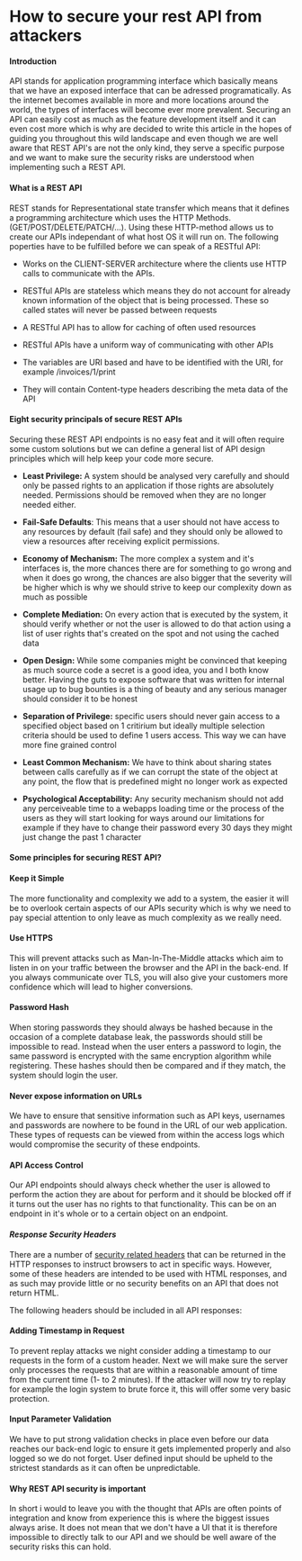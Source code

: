 # How to secure your rest API from attackers

#### Introduction

API stands for application programming interface which basically means that we have an exposed interface that can be adressed programatically. As the internet becomes available in more and more locations around the world, the types of interfaces will become ever more prevalent. Securing an API can easily cost as much as the feature development itself and it can even cost more which is why are decided to write this article in the hopes of guiding you throughout this wild landscape and even though we are well aware that REST API's are not the only kind, they serve a specific purpose and we want to make sure the security risks are understood when implementing such a REST API.

#### What is a REST API

REST stands for Representational state transfer which means that it defines a programming architecture which uses the HTTP Methods. (GET/POST/DELETE/PATCH/...). Using these HTTP-method allows us to create our APIs independant of what host OS it will run on. The following poperties have to be fulfilled before we can speak of a RESTful API:

-   Works on the CLIENT-SERVER architecture where the clients use HTTP calls to communicate with the APIs.
    
-   RESTful APIs are stateless which means they do not account for already known information of the object that is being processed. These so called states will never be passed between requests
    
-   A RESTful API has to allow for caching of often used resources
    
-   RESTful APIs have a uniform way of communicating with other APIs
    
-   The variables are URI based and have to be identified with the URI, for example /invoices/1/print
    
-   They will contain Content-type headers describing the meta data of the API
    

#### Eight security principals of secure REST APIs

Securing these REST API endpoints is no easy feat and it will often require some custom solutions but we can define a general list of API design principles which will help keep your code more secure.

-   **Least Privilege:** A system should be analysed very carefully and should only be passed rights to an application if those rights are absolutely needed. Permissions should be removed when they are no longer needed either.
    
-   **Fail-Safe Defaults**: This means that a user should not have access to any resources by default (fail safe) and they should only be allowed to view a resources after receiving explicit permissions.
    
-   **Economy of Mechanism:** The more complex a system and it's interfaces is, the more chances there are for something to go wrong and when it does go wrong, the chances are also bigger that the severity will be higher which is why we should strive to keep our complexity down as much as possible
    
-   **Complete Mediation:** On every action that is executed by the system, it should verify whether or not the user is allowed to do that action using a list of user rights that's created on the spot and not using the cached data
    
-   **Open Design:** While some companies might be convinced that keeping as much source code a secret is a good idea, you and I both know better. Having the guts to expose software that was written for internal usage up to bug bounties is a thing of beauty and any serious manager should consider it to be honest
    
-   **Separation of Privilege:** specific users should never gain access to a specified object based on 1 critirium but ideally multiple selection criteria should be used to define 1 users access. This way we can have more fine grained control
    
-   **Least Common Mechanism:** We have to think about sharing states between calls carefully as if we can corrupt the state of the object at any point, the flow that is predefined might no longer work as expected
    
-   **Psychological Acceptability:** Any security mechanism should not add any perceiveable time to a webapps loading time or the process of the users as they will start looking for ways around our limitations for example if they have to change their password every 30 days they might just change the past 1 character
    

#### **Some principles for securing REST API?**

#### Keep it Simple

The more functionality and complexity we add to a system, the easier it will be to overlook certain aspects of our APIs security which is why we need to pay special attention to only leave as much complexity as we really need.

#### Use HTTPS

This will prevent attacks such as Man-In-The-Middle attacks which aim to listen in on your traffic between the browser and the API in the back-end. If you always communicate over TLS, you will also give your customers more confidence which will lead to higher conversions.

#### Password Hash

When storing passwords they should always be hashed because in the occasion of a complete database leak, the passwords should still be impossible to read. Instead when the user enters a password to login, the same password is encrypted with the same encryption algorithm while registering. These hashes should then be compared and if they match, the system should login the user.

#### Never expose information on URLs

We have to ensure that sensitive information such as API keys, usernames and passwords are nowhere to be found in the URL of our web application. These types of requests can be viewed from within the access logs which would compromise the security of these endpoints.

#### API Access Control

Our API endpoints should always check whether the user is allowed to perform the action they are about for perform and it should be blocked off if it turns out the user has no rights to that functionality. This can be on an endpoint in it's whole or to a certain object on an endpoint.

#### _Response Security Headers_

There are a number of [security related headers](https://owasp.org/www-project-secure-headers/) that can be returned in the HTTP responses to instruct browsers to act in specific ways. However, some of these headers are intended to be used with HTML responses, and as such may provide little or no security benefits on an API that does not return HTML.

The following headers should be included in all API responses:

  

#### Adding Timestamp in Request

To prevent replay attacks we night consider adding a timestamp to our requests in the form of a custom header. Next we will make sure the server only processes the requests that are within a reasonable amount of time from the current time (1- to 2 minutes). If the attacker will now try to replay for example the login system to brute force it, this will offer some very basic protection.

#### Input Parameter Validation

We have to put strong validation checks in place even before our data reaches our back-end logic to ensure it gets implemented properly and also logged so we do not forget. User defined input should be upheld to the strictest standards as it can often be unpredictable.

#### Why REST API security is important

In short i would to leave you with the thought that APIs are often points of integration and know from experience this is where the biggest issues always arise. It does not mean that we don't have a UI that it is therefore impossible to directly talk to our API and we should be well aware of the security risks this can hold.